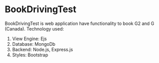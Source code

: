 # BookDrivingTest
BookDrivingTest is web application have functionality to book G2 and G (Canada).
Technology used:
1) View Engine: Ejs 
2) Database: MongoDb 
3) Backend: Node.js, Express.js 
4) Styles: Bootstrap
